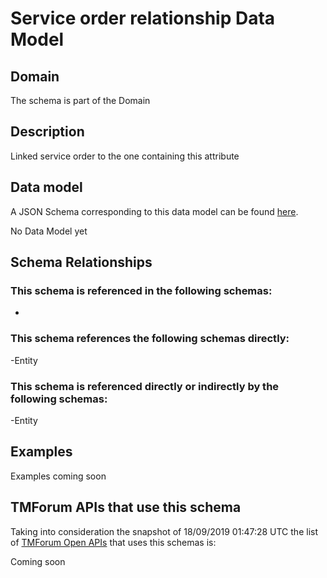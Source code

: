 # Service order relationship Data Model

## Domain

The  schema is part of the  Domain

## Description

Linked service order to the one containing this attribute

## Data model

A JSON Schema corresponding to this data model can be found
[here](https://github.com/tmforum-rand/schemas/blob/master/Service/ServiceOrderRelationship.schema.json).

No Data Model yet

## Schema Relationships

### This schema is referenced in the following schemas:

-

### This schema references the following schemas directly:

-Entity

### This schema is referenced directly or indirectly by the following schemas:

-Entity



## Examples

Examples coming soon

## TMForum APIs that use this schema

Taking into consideration the snapshot of 18/09/2019 01:47:28 UTC the list of [TMForum Open APIs](https://www.tmforum.org/open-apis/) that uses this schemas is:

Coming soon